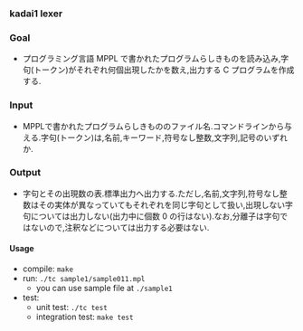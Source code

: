 ### kadai1 lexer

### Goal
- プログラミング言語 MPPL で書かれたプログラムらしきものを読み込み,字句(トークン)がそれぞれ何個出現したかを数え,出力する C プログラムを作成する.

### Input 
- MPPLで書かれたプログラムらしきもののファイル名.コマンドラインから与える.字句(トークン)は,名前,キーワード,符号なし整数,文字列,記号のいずれか.

### Output
- 字句とその出現数の表.標準出力へ出力する.ただし,名前,文字列,符号なし整数はその実体が異なっていてもそれぞれを同じ字句として扱い,出現しない字句については出力しない(出力中に個数 0 の行はない).なお,分離子は字句ではないので,注釈などについては出力する必要はない.

#### Usage
- compile: `make`
- run: `./tc sample1/sample011.mpl`
  - you can use sample file at `./sample1`
- test: 
  - unit test: `./tc test` 
  - integration test:  `make test` 